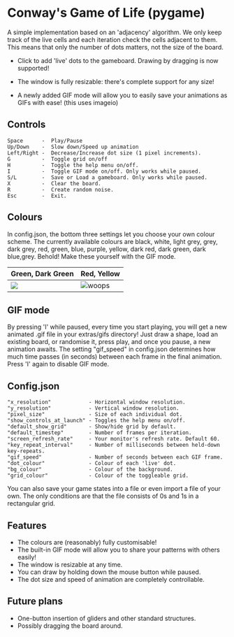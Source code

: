 # Conway's Game of Life (pygame)
A simple implementation based on an 'adjacency' algorithm. We only keep track of the live cells and each iteration check the cells adjacent to them. This means that only the number of dots matters, not the size of the board.

* Click to add 'live' dots to the gameboard. Drawing by dragging is now supported!

* The window is fully resizable: there's complete support for any size!

* A newly added GIF mode will allow you to easily save your animations as GIFs with ease! (this uses imageio)

## Controls
    Space      -  Play/Pause  
    Up/Down    -  Slow down/Speed up animation  
    Left/Right -  Decrease/Increase dot size (1 pixel increments).  
    G          -  Toggle grid on/off  
    H          -  Toggle the help menu on/off.  
    I          -  Toggle GIF mode on/off. Only works while paused.
    S/L        -  Save or Load a gameboard. Only works while paused.  
    X          -  Clear the board.  
    R          -  Create random noise.  
    Esc        -  Exit.

## Colours
In config.json, the bottom three settings let you choose your own colour scheme. The currently available colours are black, white, light grey, grey, dark grey, red, green, blue, purple, yellow, dark red, dark green, dark blue,grey. Behold! Make these yourself with the GIF mode.

| Green, Dark Green | Red, Yellow |
| --- | --- |
| ![](https://i.imgur.com/CY5lPSD.gif) | ![woops](https://i.imgur.com/MtR1k8K.gif) |

## GIF mode
By pressing 'I' while paused, every time you start playing, you will get a new animated .gif file in your extras/gifs directory! Just draw a shape, load an existing board, or randomise it, press play, and once you pause, a new animation awaits. The setting "gif_speed" in config.json determines how much time passes (in seconds) between each frame in the final animation. Press 'I' again to disable GIF mode.

## Config.json
    "x_resolution"            - Horizontal window resolution.  
    "y_resolution"            - Vertical window resolution.
    "pixel_size"              - Size of each individual dot.  
    "show_controls_at_launch" - Toggles the help menu on/off.  
    "default_show_grid"       - Show/hide grid by default.  
    "default_timestep"        - Number of frames per iteration.  
    "screen_refresh_rate"     - Your monitor's refresh rate. Default 60.  
    "key_repeat_interval"     - Number of milliseconds between held-down key-repeats.
    "gif_speed"               - Number of seconds between each GIF frame.
    "dot_colour"              - Colour of each 'live' dot.
    "bg_colour"               - Colour of the background.
    "grid_colour"             - Colour of the toggleable grid.

You can also save your game states into a file or even import a file of your own. The only conditions are that the file consists of 0s and 1s in a rectangular grid.

## Features
* The colours are (reasonably) fully customisable!
* The built-in GIF mode will allow you to share your patterns with others easily!
* The window is resizable at any time.
* You can draw by holding down the mouse button while paused.
* The dot size and speed of animation are completely controllable.

## Future plans
* One-button insertion of gliders and other standard structures.
* Possibly dragging the board around.